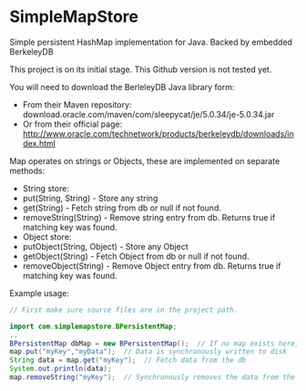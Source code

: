SimpleMapStore
==============

Simple persistent HashMap implementation for Java. Backed by embedded BerkeleyDB

This project is on its initial stage. This Github version is not tested yet.

You will need to download the BerleleyDB Java library form:
 * From their Maven repository: download.oracle.com/maven/com/sleepycat/je/5.0.34/je-5.0.34.jar
 * Or from their official page: http://www.oracle.com/technetwork/products/berkeleydb/downloads/index.html

Map operates on strings or Objects, these are implemented on separate methods:
 * String store:
  * put(String, String) - Store any string
  * get(String) - Fetch string from db or null if not found.
  * removeString(String) - Remove string entry from db. Returns true if matching key was found.
 * Object store:
  * putObject(String, Object) - Store any Object
  * getObject(String) - Fetch Object from db or null if not found.
  * removeObject(String) - Remove Object entry from db. Returns true if matching key was found.

Example usage:

```Java
// First make sure source files are in the project path.

import com.simplemapstore.BPersistentMap;  
..  
BPersistentMap dbMap = new BPersistentMap();  // If no map exists here, then new is created on working directory
map.put("myKey","myData");  // Data is synchronously written to disk  
String data = map.get("myKey");  // Fetch data from the db
System.out.println(data);  
map.removeString("myKey");  // Synchronously removes the data from the persistent db
```

